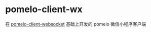 # pomelo-client-wx
在 [pomelo-client-websocket](https://github.com/yangfch3/pomelo-client-websocket) 基础上开发的 pomelo 微信小程序客户端
